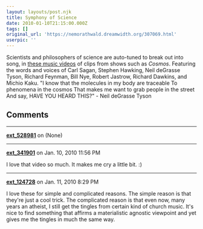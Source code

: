 ```yaml
---
layout: layouts/post.njk
title: Symphony of Science
date: 2010-01-10T21:15:00.000Z
tags: []
original_url: 'https://nemorathwald.dreamwidth.org/307069.html'
userpic: ''
---
```

Scientists and philosophers of science are auto-tuned to break out into song, in [these music videos](http://www.symphonyofscience.com/) of clips from shows such as _Cosmos_. Featuring the words and voices of Carl Sagan, Stephen Hawking, Neil deGrasse Tyson, Richard Feynman, Bill Nye, Robert Jastrow, Richard Dawkins, and Michio Kaku. "I know that the molecules in my body are traceable To phenomena in the cosmos That makes me want to grab people in the street And say, HAVE YOU HEARD THIS?" - Neil deGrasse Tyson

## Comments

---

**[ext_528981](https://www.dreamwidth.org/users/ext_528981)** on (None)



---

**[ext_341901](https://www.dreamwidth.org/users/ext_341901)** on Jan. 10, 2010 11:56 PM

I love that video so much. It makes me cry a little bit. :)

---

**[ext_124728](https://www.dreamwidth.org/users/ext_124728)** on Jan. 11, 2010 8:29 PM

I love these for simple and complicated reasons. The simple reason is that they're just a cool trick. The complicated reason is that even now, many years an atheist, I still get the tingles from certain kind of church music. It's nice to find something that affirms a materialistic agnostic viewpoint and yet gives me the tingles in much the same way.
